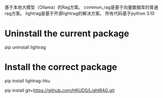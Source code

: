 基于本地大模型（Ollama）的Rag方案。
common_rag是基于向量数据库的普通rag方案。
lightrag是基于开源lightrag的解决方案。
所有代码基于python 3.10

# Uninstall the current package
pip uninstall lightrag

# Install the correct package
pip install lightrag-hku

pip install git+https://github.com/HKUDS/LightRAG.git

